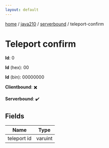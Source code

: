 ```yaml
---
layout: default
---
```


[home](/)  /  [java210](/protocol/java210)  /  [serverbound](/protocol/java210/serverbound)  /  teleport-confirm

# Teleport confirm

**Id**: 0

**Id** (hex): 00

**Id** (bin): 00000000

**Clientbound**: ✖️

**Serverbound**: ✔️

## Fields

Name | Type
---|---
teleport id | varuint

